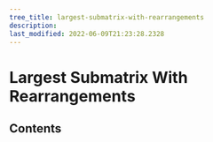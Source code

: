 ```yaml
---
tree_title: largest-submatrix-with-rearrangements
description: 
last_modified: 2022-06-09T21:23:28.2328
---
```


# Largest Submatrix With Rearrangements

## Contents

